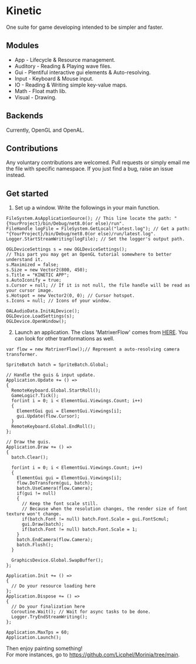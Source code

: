 # Kinetic
One suite for game developing intended to be simpler and faster.
## Modules
- App - Lifecycle & Resource management. 
- Auditory - Reading & Playing wave files.
- Gui - Plentiful interactive gui elements & Auto-resolving.
- Input - Keyboard & Mouse input.
- IO - Reading & Writing simple key-value maps.
- Math - Float math lib.
- Visual - Drawing.
## Backends
Currently, OpenGL and OpenAL.
## Contributions
Any voluntary contributions are welcomed. Pull requests or simply email me the file with specific namespace. If you just find a bug, raise an issue instead.
## Get started
1. Set up a window.
Write the followings in your main function.
```
FileSystem.AsApplicationSource(); // This line locate the path: "{YourProject}/bin/Debug/net8.0(or else)/run".
FileHandle logFile = FileSystem.GetLocal("latest.log"); // Get a path: "{YourProject}/bin/Debug/net8.0(or else)/run/latest.log".
Logger.StartStreamWriting(logFile); // Set the logger's output path.

OGLDeviceSettings s = new OGLDeviceSettings();
// This part you may get an OpenGL tutorial somewhere to better understand it.
s.Maximized = false;
s.Size = new Vector2(800, 450);
s.Title = "KINETIC APP";
s.AutoIconify = true;
s.Cursor = null; // If it is not null, the file handle will be read as your cursor image.
s.Hotspot = new Vector2(0, 0); // Cursor hotspot.
s.Icons = null; // Icons of your window.

OALAudioData.InitALDevice();
OGLDevice.LoadSettings(s);
OGLDevice.OpenWindow();
```
2. Launch an application.
The class 'MatrixerFlow' comes from [HERE](https://github.com/Licphel/Morinia/tree/main/Client). You can look for other tranformations as well.
```
var flow = new MatrixerFlow();// Represent a auto-resolving camera transformer.

SpriteBatch batch = SpriteBatch.Global;

// Handle the guis & input update.
Application.Update += () =>
{
  RemoteKeyboard.Global.StartRoll();
  GameLogic?.Tick();
  for(int i = 0; i < ElementGui.Viewings.Count; i++)
  {
    ElementGui gui = ElementGui.Viewings[i];
    gui.Update(flow.Cursor);
  }
  RemoteKeyboard.Global.EndRoll();
};

// Draw the guis.
Application.Draw += () =>
{
  batch.Clear();
  
  for(int i = 0; i < ElementGui.Viewings.Count; i++)
  {
    ElementGui gui = ElementGui.Viewings[i];
    flow.DoTransform(gui, batch);
    batch.UseCamera(flow.Camera);
    if(gui != null)
    {
      // Keep the font scale still.
      // Because when the resolution changes, the render size of font texture won't change.
      if(batch.Font != null) batch.Font.Scale = gui.FontScmul;
      gui.Draw(batch);
      if(batch.Font != null) batch.Font.Scale = 1;
    }
    batch.EndCamera(flow.Camera);
    batch.Flush();
  }

  GraphicsDevice.Global.SwapBuffer();
};

Application.Init += () =>
{
  // Do your resource loading here
};
Application.Dispose += () =>
{
  // Do your finalization here
  Coroutine.Wait(); // Wait for async tasks to be done.
  Logger.TryEndStreamWriting();
};

Application.MaxTps = 60;
Application.Launch();
```
Then enjoy painting something!  
For more instances, go to https://github.com/Licphel/Morinia/tree/main.
